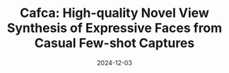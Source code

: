 ---
ref: cafca
title: "Cafca: High-quality Novel View Synthesis of Expressive Faces from Casual Few-shot Captures"
authors: Marcel C. Buehler, Gengyan Li, Erroll Wood, Leonhard Helminger, Xu Chen, Tanmay Shah, Daoye Wang, Stephan Garbin, Sergio Orts-Escolano, Otmar Hilliges, Dmitry Lagun, Jérémy Riviere, Paulo Gotardo, Thabo Beeler, Abhimitra Meka, Kripasindhu Sarkar
date: 2024-12-03
venue: "Conference paper at SIGGRAPH Asia"
image: https://files.ait.ethz.ch/projects/cafca/web/static/videos/fast_forward_v1.mp4
external_project_page: https://syntec-research.github.io/Cafca/
video: https://files.ait.ethz.ch/projects/cafca/web/static/videos/Cafca_supp_video.mp4
talk: https://youtu.be/soNSzodOUvs
paper: http://arxiv.org/abs/2410.00630
poster: 
data: https://github.com/syntec-research/Cafca/blob/main/Dataset.md
code: 
conference_url: https://asia.siggraph.org/2024/
equal_contributions:
award:
bibtex: "@incollection{buehler2024cafca,
    title={Cafca: High-quality Novel View Synthesis of Expressive Faces from Casual Few-shot Captures},
    author={Marcel C. Buehler and Gengyan Li and Erroll Wood and Leonhard Helminger and Xu Chen and Tanmay Shah and Daoye Wang and Stephan Garbin and Sergio Orts-Escolano and Otmar Hilliges and Dmitry Lagun and Jérémy Riviere and Paulo Gotardo and Thabo Beeler and Abhimitra Meka and Kripasindhu Sarkar},
    year={2024},
    booktitle={ACM SIGGRAPH Asia 2024 Conference Paper},
    doi={10.1145/3680528.3687580},
    url={https://doi.org/10.1145/3680528}
}"
---